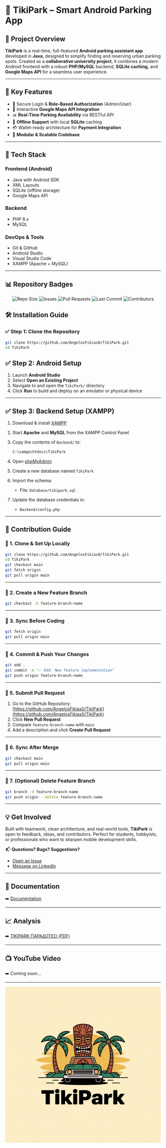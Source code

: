 # 🚗 TikiPark – Smart Android Parking App

## 📌 Project Overview

**TikiPark** is a real-time, full-featured **Android parking assistant app** developed in **Java**, designed to simplify finding and reserving urban parking spots. Created as a **collaborative university project**, it combines a modern Android frontend with a robust **PHP/MySQL** backend, **SQLite caching**, and **Google Maps API** for a seamless user experience.

---

## 🚀 Key Features

- 🔐 Secure Login & **Role-Based Authorization** (Admin/User)
- 📍 Interactive **Google Maps API Integration**
- 📊 **Real-Time Parking Availability** via RESTful API
- 📡 **Offline Support** with local **SQLite** caching
- 💳 Wallet-ready architecture for **Payment Integration**
- 🧱 **Modular & Scalable Codebase**

---

## 🧰 Tech Stack

### **Frontend (Android)**

- Java with Android SDK
- XML Layouts
- SQLite (offline storage)
- Google Maps API

### **Backend**

- PHP 8.x
- MySQL

### **DevOps & Tools**

- Git & GitHub
- Android Studio
- Visual Studio Code
- XAMPP (Apache + MySQL)

---

## 📊 Repository Badges

<p align="center">
  <img src="https://img.shields.io/github/repo-size/AngelosFikias0/TikiPark?style=for-the-badge&color=blue" alt="Repo Size">
  <img src="https://img.shields.io/github/issues/AngelosFikias0/TikiPark?style=for-the-badge&color=yellow" alt="Issues">
  <img src="https://img.shields.io/github/issues-pr/AngelosFikias0/TikiPark?style=for-the-badge&color=brightgreen" alt="Pull Requests">
  <img src="https://img.shields.io/github/last-commit/AngelosFikias0/TikiPark?style=for-the-badge&color=red" alt="Last Commit">
  <img src="https://img.shields.io/github/contributors/AngelosFikias0/TikiPark?style=for-the-badge&color=purple" alt="Contributors">
</p>

## 🛠️ Installation Guide

### ✅ Step 1: Clone the Repository

```bash
git clone https://github.com/AngelosFikias0/TikiPark.git
cd TikiPark
```

## ✅ Step 2: Android Setup

1. Launch **Android Studio**
2. Select **Open an Existing Project**
3. Navigate to and open the `TikiPark/` directory
4. Click **Run** to build and deploy on an emulator or physical device

---

## ✅ Step 3: Backend Setup (XAMPP)

1. Download & install [XAMPP](https://www.apachefriends.org/)
2. Start **Apache** and **MySQL** from the XAMPP Control Panel
3. Copy the contents of `Backend/` to:

    ```bash
    C:\xampp\htdocs\TikiPark
    ```

4. Open [phpMyAdmin](http://localhost/phpmyadmin/)
5. Create a new database named `TikiPark`
6. Import the schema:

    - File: `Database/tikipark.sql`

7. Update the database credentials in:

    - `Backend/config.php`

---

## 👥 Contribution Guide

### 📌 1. Clone & Set Up Locally

```bash
git clone https://github.com/AngelosFikias0/TikiPark.git
cd TikiPark
git checkout main
git fetch origin
git pull origin main
```

---

### 📌 2. Create a New Feature Branch

```bash
git checkout -b feature-branch-name
```

---

### 📌 3. Sync Before Coding

```bash
git fetch origin
git pull origin main
```

---

### 📌 4. Commit & Push Your Changes

```bash
git add .
git commit -m "✅ Add: New feature implementation"
git push origin feature-branch-name
```

---

### 📌 5. Submit Pull Request

1. Go to the GitHub Repository: [https://github.com/AngelosFikias0/TikiPark](https://github.com/AngelosFikias0/TikiPark)
2. Click **New Pull Request**
3. Compare `feature-branch-name` with `main`
4. Add a description and click **Create Pull Request**

---

### 📌 6. Sync After Merge

```bash
git checkout main
git pull origin main
```

---

### 📌 7. (Optional) Delete Feature Branch

```bash
git branch -d feature-branch-name
git push origin --delete feature-branch-name
```

---

## 💡 Get Involved

Built with teamwork, clean architecture, and real-world tools, **TikiPark** is open to feedback, ideas, and contributors. Perfect for students, hobbyists, or professionals who want to sharpen mobile development skills.

📬 **Questions? Bugs? Suggestions?**

- [Open an Issue](https://github.com/AngelosFikias0/TikiPark/issues)
- [Message on LinkedIn](https://www.linkedin.com/in/angelosfikias)


---

## 📄 Documentation  
➡️ [Documentation](Documentation.docx)

---

## 📈 Analysis  
➡️ [TIKIPARK ΠΑΡΑΔΟΤΕΟ (PDF)](/Analysis/TIKIPARK%20ΠΑΡΑΔΟΤΕΟ.pdf)


---

## 📺 YouTube Video
➡️ Coming soon...

---

![TikiPark Logo](Mockups/logo.jpg)
